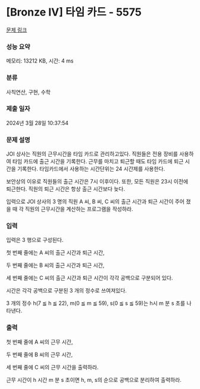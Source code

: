 # [Bronze IV] 타임 카드 - 5575 

[문제 링크](https://www.acmicpc.net/problem/5575) 

### 성능 요약

메모리: 13212 KB, 시간: 4 ms

### 분류

사칙연산, 구현, 수학

### 제출 일자

2024년 3월 28일 10:37:54

### 문제 설명

<p>JOI 상사는 직원의 근무시간을 타임 카드로 관리하고있다. 직원들은 전용 장비를 사용하여 타임 카드에 출근 시간을 기록한다. 근무를 마치고 퇴근할 때도 타임 카드에 퇴근 시간을 기록한다. 타임카드에서 사용하는 시간단위는 24 시간제를 사용한다.</p>

<p>보안상의 이유로 직원들의 출근 시간은 7시 이후이다. 또한, 모든 직원은 23시 이전에 퇴근한다. 직원의 퇴근 시간은 항상 출근 시간보다 늦다.</p>

<p>입력으로 JOI 상사의 3 명의 직원 A 씨, B 씨, C 씨의 출근 시간과 퇴근 시간이 주어 졌을 때 각 직원의 근무시간을 계산하는 프로그램을 작성하라.</p>

### 입력 

 <p>입력은 3 행으로 구성된다.</p>

<p>첫 번째 줄에는 A 씨의 출근 시간과 퇴근 시간,</p>

<p>두 번째 줄에는 B 씨의 출근 시간과 퇴근 시간,</p>

<p>세 번째 줄에는 C 씨의 출근 시간과 퇴근 시간이 각각 공백으로 구분되어 있다.</p>

<p>시간은 각각 공백으로 구분된 3 개의 정수로 쓰여져있다.</p>

<p>3 개의 정수 h(7 ≦ h ≦ 22), m(0 ≦ m ≦ 59), s(0 ≦ s ≦ 59)는 h시 m 분 s 초를 나타낸다.</p>

### 출력 

 <p>첫 번째 줄에 A 씨의 근무 시간,</p>

<p>두 번째 줄에 B 씨의 근무 시간,</p>

<p>세 번째 줄에 C 씨의 근무 시간을 출력하라.</p>

<p>근무 시간이 h 시간 m 분 s 초이면 h, m, s의 순으로 공백으로 분리하여 출력하라.</p>

